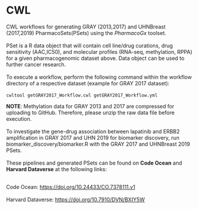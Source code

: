 # CWL 

CWL workflows for generating GRAY (2013,2017) and UHNBreast (2017,2019) PharmacoSets(PSets) using the *PharmacoGx* toolset.
<br/>
<br/>
PSet is a R data object that will contain cell line/drug curations, drug sensitivity (AAC,IC50), and molecular profiles (RNA-seq, methylation, RPPA) for a given pharmacogenomic dataset above. Data object can be used to further cancer research.
<br/>
<br/>
To execute a workflow, perform the following command within the workflow directory of a respective dataset (example for GRAY 2017 dataset):
<br/>
<br/>
`cwltool getGRAY2017_Workflow.cwl getGRAY2017_Workflow.yml`


**NOTE**: Methylation data for GRAY 2013 and 2017 are compressed for uploading to GitHub. Therefore, please unzip the raw data file before execution.
<br/>
<br/>
To investigate the gene-drug association between lapatinib and ERBB2 amplification in GRAY 2017 and UHN 2019 for biomarker discovery, run biomarker_discovery/biomarker.R with the GRAY 2017 and UHNBreast 2019 PSets.
<br/>
<br/>
These pipelines and generated PSets can be found on **Code Ocean** and **Harvard Dataverse** at the following links:
<br/>
<br/>

Code Ocean: https://doi.org/10.24433/CO.7378111.v1
<br/>
<br/>
Harvard Dataverse: https://doi.org/10.7910/DVN/BXIY5W
